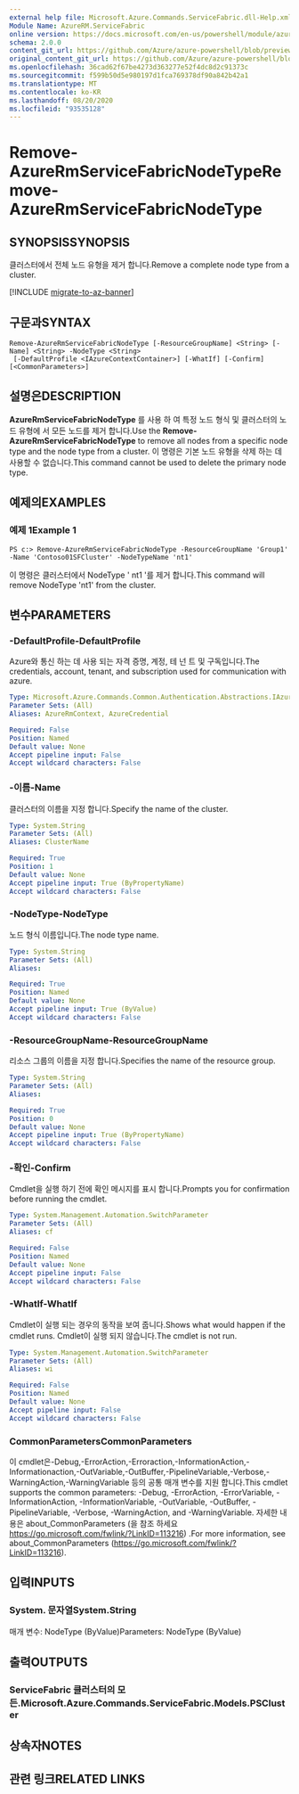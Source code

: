 ```yaml
---
external help file: Microsoft.Azure.Commands.ServiceFabric.dll-Help.xml
Module Name: AzureRM.ServiceFabric
online version: https://docs.microsoft.com/en-us/powershell/module/azurerm.servicefabric/remove-azurermservicefabricnodetype
schema: 2.0.0
content_git_url: https://github.com/Azure/azure-powershell/blob/preview/src/ResourceManager/ServiceFabric/Commands.ServiceFabric/help/Remove-AzureRmServiceFabricNodeType.md
original_content_git_url: https://github.com/Azure/azure-powershell/blob/preview/src/ResourceManager/ServiceFabric/Commands.ServiceFabric/help/Remove-AzureRmServiceFabricNodeType.md
ms.openlocfilehash: 36cad62f67be4273d363277e52f4dc8d2c91373c
ms.sourcegitcommit: f599b50d5e980197d1fca769378df90a842b42a1
ms.translationtype: MT
ms.contentlocale: ko-KR
ms.lasthandoff: 08/20/2020
ms.locfileid: "93535128"
---
```

# <span data-ttu-id="c6193-101">Remove-AzureRmServiceFabricNodeType</span><span class="sxs-lookup"><span data-stu-id="c6193-101">Remove-AzureRmServiceFabricNodeType</span></span>

## <span data-ttu-id="c6193-102">SYNOPSIS</span><span class="sxs-lookup"><span data-stu-id="c6193-102">SYNOPSIS</span></span>
<span data-ttu-id="c6193-103">클러스터에서 전체 노드 유형을 제거 합니다.</span><span class="sxs-lookup"><span data-stu-id="c6193-103">Remove a complete node type from a cluster.</span></span>

[!INCLUDE [migrate-to-az-banner](../../includes/migrate-to-az-banner.md)]

## <span data-ttu-id="c6193-104">구문과</span><span class="sxs-lookup"><span data-stu-id="c6193-104">SYNTAX</span></span>

```
Remove-AzureRmServiceFabricNodeType [-ResourceGroupName] <String> [-Name] <String> -NodeType <String>
 [-DefaultProfile <IAzureContextContainer>] [-WhatIf] [-Confirm] [<CommonParameters>]
```

## <span data-ttu-id="c6193-105">설명은</span><span class="sxs-lookup"><span data-stu-id="c6193-105">DESCRIPTION</span></span>
<span data-ttu-id="c6193-106">**AzureRmServiceFabricNodeType** 를 사용 하 여 특정 노드 형식 및 클러스터의 노드 유형에 서 모든 노드를 제거 합니다.</span><span class="sxs-lookup"><span data-stu-id="c6193-106">Use the **Remove-AzureRmServiceFabricNodeType** to remove all nodes from a specific node type and the node type from a cluster.</span></span> <span data-ttu-id="c6193-107">이 명령은 기본 노드 유형을 삭제 하는 데 사용할 수 없습니다.</span><span class="sxs-lookup"><span data-stu-id="c6193-107">This command cannot be used to delete the primary node type.</span></span>

## <span data-ttu-id="c6193-108">예제의</span><span class="sxs-lookup"><span data-stu-id="c6193-108">EXAMPLES</span></span>

### <span data-ttu-id="c6193-109">예제 1</span><span class="sxs-lookup"><span data-stu-id="c6193-109">Example 1</span></span>
```
PS c:> Remove-AzureRmServiceFabricNodeType -ResourceGroupName 'Group1' -Name 'Contoso01SFCluster' -NodeTypeName 'nt1'
```

<span data-ttu-id="c6193-110">이 명령은 클러스터에서 NodeType ' nt1 '를 제거 합니다.</span><span class="sxs-lookup"><span data-stu-id="c6193-110">This command will remove NodeType 'nt1' from the cluster.</span></span>

## <span data-ttu-id="c6193-111">변수</span><span class="sxs-lookup"><span data-stu-id="c6193-111">PARAMETERS</span></span>

### <span data-ttu-id="c6193-112">-DefaultProfile</span><span class="sxs-lookup"><span data-stu-id="c6193-112">-DefaultProfile</span></span>
<span data-ttu-id="c6193-113">Azure와 통신 하는 데 사용 되는 자격 증명, 계정, 테 넌 트 및 구독입니다.</span><span class="sxs-lookup"><span data-stu-id="c6193-113">The credentials, account, tenant, and subscription used for communication with azure.</span></span>

```yaml
Type: Microsoft.Azure.Commands.Common.Authentication.Abstractions.IAzureContextContainer
Parameter Sets: (All)
Aliases: AzureRmContext, AzureCredential

Required: False
Position: Named
Default value: None
Accept pipeline input: False
Accept wildcard characters: False
```

### <span data-ttu-id="c6193-114">-이름</span><span class="sxs-lookup"><span data-stu-id="c6193-114">-Name</span></span>
<span data-ttu-id="c6193-115">클러스터의 이름을 지정 합니다.</span><span class="sxs-lookup"><span data-stu-id="c6193-115">Specify the name of the cluster.</span></span>

```yaml
Type: System.String
Parameter Sets: (All)
Aliases: ClusterName

Required: True
Position: 1
Default value: None
Accept pipeline input: True (ByPropertyName)
Accept wildcard characters: False
```

### <span data-ttu-id="c6193-116">-NodeType</span><span class="sxs-lookup"><span data-stu-id="c6193-116">-NodeType</span></span>
<span data-ttu-id="c6193-117">노드 형식 이름입니다.</span><span class="sxs-lookup"><span data-stu-id="c6193-117">The node type name.</span></span>

```yaml
Type: System.String
Parameter Sets: (All)
Aliases:

Required: True
Position: Named
Default value: None
Accept pipeline input: True (ByValue)
Accept wildcard characters: False
```

### <span data-ttu-id="c6193-118">-ResourceGroupName</span><span class="sxs-lookup"><span data-stu-id="c6193-118">-ResourceGroupName</span></span>
<span data-ttu-id="c6193-119">리소스 그룹의 이름을 지정 합니다.</span><span class="sxs-lookup"><span data-stu-id="c6193-119">Specifies the name of the resource group.</span></span>

```yaml
Type: System.String
Parameter Sets: (All)
Aliases:

Required: True
Position: 0
Default value: None
Accept pipeline input: True (ByPropertyName)
Accept wildcard characters: False
```

### <span data-ttu-id="c6193-120">-확인</span><span class="sxs-lookup"><span data-stu-id="c6193-120">-Confirm</span></span>
<span data-ttu-id="c6193-121">Cmdlet을 실행 하기 전에 확인 메시지를 표시 합니다.</span><span class="sxs-lookup"><span data-stu-id="c6193-121">Prompts you for confirmation before running the cmdlet.</span></span>

```yaml
Type: System.Management.Automation.SwitchParameter
Parameter Sets: (All)
Aliases: cf

Required: False
Position: Named
Default value: None
Accept pipeline input: False
Accept wildcard characters: False
```

### <span data-ttu-id="c6193-122">-WhatIf</span><span class="sxs-lookup"><span data-stu-id="c6193-122">-WhatIf</span></span>
<span data-ttu-id="c6193-123">Cmdlet이 실행 되는 경우의 동작을 보여 줍니다.</span><span class="sxs-lookup"><span data-stu-id="c6193-123">Shows what would happen if the cmdlet runs.</span></span> <span data-ttu-id="c6193-124">Cmdlet이 실행 되지 않습니다.</span><span class="sxs-lookup"><span data-stu-id="c6193-124">The cmdlet is not run.</span></span>

```yaml
Type: System.Management.Automation.SwitchParameter
Parameter Sets: (All)
Aliases: wi

Required: False
Position: Named
Default value: None
Accept pipeline input: False
Accept wildcard characters: False
```

### <span data-ttu-id="c6193-125">CommonParameters</span><span class="sxs-lookup"><span data-stu-id="c6193-125">CommonParameters</span></span>
<span data-ttu-id="c6193-126">이 cmdlet은-Debug,-ErrorAction,-Erroraction,-InformationAction,-Informationaction,-OutVariable,-OutBuffer,-PipelineVariable,-Verbose,-WarningAction,-WarningVariable 등의 공통 매개 변수를 지원 합니다.</span><span class="sxs-lookup"><span data-stu-id="c6193-126">This cmdlet supports the common parameters: -Debug, -ErrorAction, -ErrorVariable, -InformationAction, -InformationVariable, -OutVariable, -OutBuffer, -PipelineVariable, -Verbose, -WarningAction, and -WarningVariable.</span></span> <span data-ttu-id="c6193-127">자세한 내용은 about_CommonParameters (을 참조 하세요 https://go.microsoft.com/fwlink/?LinkID=113216) .</span><span class="sxs-lookup"><span data-stu-id="c6193-127">For more information, see about_CommonParameters (https://go.microsoft.com/fwlink/?LinkID=113216).</span></span>

## <span data-ttu-id="c6193-128">입력</span><span class="sxs-lookup"><span data-stu-id="c6193-128">INPUTS</span></span>

### <span data-ttu-id="c6193-129">System. 문자열</span><span class="sxs-lookup"><span data-stu-id="c6193-129">System.String</span></span>
<span data-ttu-id="c6193-130">매개 변수: NodeType (ByValue)</span><span class="sxs-lookup"><span data-stu-id="c6193-130">Parameters: NodeType (ByValue)</span></span>

## <span data-ttu-id="c6193-131">출력</span><span class="sxs-lookup"><span data-stu-id="c6193-131">OUTPUTS</span></span>

### <span data-ttu-id="c6193-132">ServiceFabric 클러스터의 모든.</span><span class="sxs-lookup"><span data-stu-id="c6193-132">Microsoft.Azure.Commands.ServiceFabric.Models.PSCluster</span></span>

## <span data-ttu-id="c6193-133">상속자</span><span class="sxs-lookup"><span data-stu-id="c6193-133">NOTES</span></span>

## <span data-ttu-id="c6193-134">관련 링크</span><span class="sxs-lookup"><span data-stu-id="c6193-134">RELATED LINKS</span></span>
